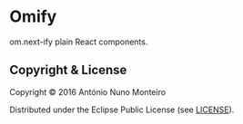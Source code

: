 # Omify

om.next-ify plain React components.

## Copyright & License

Copyright © 2016 António Nuno Monteiro

Distributed under the Eclipse Public License (see [LICENSE](./LICENSE)).
